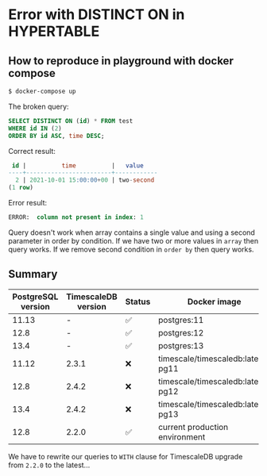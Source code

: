 # Error with DISTINCT ON in HYPERTABLE

## How to reproduce in playground with docker compose

```bash
$ docker-compose up
```

The broken query:

```sql
SELECT DISTINCT ON (id) * FROM test
WHERE id IN (2)
ORDER BY id ASC, time DESC;
```

Correct result:

```sql
 id |          time          |   value
----+------------------------+------------
  2 | 2021-10-01 15:00:00+00 | two-second
(1 row)
```

Error result:

```sql
ERROR:  column not present in index: 1
```

Query doesn't work when array contains a single value and using a second parameter in order by condition.
If we have two or more values in `array` then query works.
If we remove second condition in `order by` then query works.

## Summary

| PostgreSQL version | TimescaleDB version | Status | Docker image |
| --- | --- | --- | --- |
| 11.13 | - | ✅ | postgres:11 |
| 12.8 | - | ✅ | postgres:12 |
| 13.4 | - | ✅ | postgres:13 |
| 11.12 | 2.3.1 | ❌ | timescale/timescaledb:latest-pg11 |
| 12.8 | 2.4.2 | ❌ | timescale/timescaledb:latest-pg12 |
| 13.4 | 2.4.2 | ❌ | timescale/timescaledb:latest-pg13 |
| 12.8 | 2.2.0 | ✅ | current production environment |

We have to rewrite our queries to `WITH` clause for TimescaleDB upgrade from `2.2.0` to the latest...
